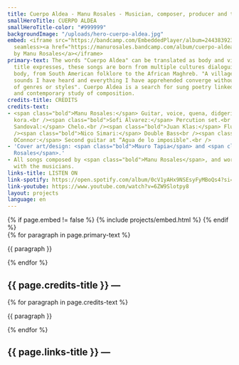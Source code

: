 ```yaml
---
title: Cuerpo Aldea - Manu Rosales - Musician, composer, producer and teacher
smallHeroTitle: CUERPO ALDEA
smallHeroTitle-color: "#999999"
backgroundImage: "/uploads/hero-cuerpo-aldea.jpg"
embed: <iframe src="https://bandcamp.com/EmbeddedPlayer/album=2443839239/size=large/bgcol=333333/linkcol=ffffff/minimal=true/transparent=true/"
  seamless><a href="https://manurosales.bandcamp.com/album/cuerpo-aldea">Cuerpo Aldea
  by Manu Rosales</a></iframe>
primary-text: The words "Cuerpo Aldea" can be translated as body and village. As the
  title expresses, these songs are born from multiple cultures dialoguing in the same
  body, from South American folklore to the African Maghreb. "A village where all
  sounds I have heard and everything I have apprehended converge without distinctions
  of genres or styles". Cuerpo Aldea is a search for sung poetry linked to the popular
  and contemporary study of composition.
credits-title: CREDITS
credits-text:
- <span class="bold">Manu Rosales:</span> Guitar, voice, quena, didgeridoo, sicus,
  kora.<br /><span class="bold">Sofi Álvarez:</span> Percution set.<br /><span class="bold">Emmanuel
  Sandoval:</span> Chelo.<br /><span class="bold">Juan Klas:</span> Flute and clarinet.<br
  /><span class="bold">Nico Simari:</span> Double Bass<br /><span class="bold">Guillermo
  OConnor:</span> Second guitar at “Agua de lo imposible".<br />
- 'Cover art/design: <span class="bold">Mauro Tapia</span> and <span class="bold">Lucía
  Rosales</span>.'
- All songs composed by <span class="bold">Manu Rosales</span>, and worked together
  with the musicians.
links-title: LISTEN ON
link-spotify: https://open.spotify.com/album/0cV1yAHx9NSEsyFyMBoQs4?si=rsyG5TeWS0SCUgJRZL8JBg
link-youtube: https://www.youtube.com/watch?v=6ZW9Slotpy8
layout: projects
language: en
---
```


<section>
    {% if page.embed != false %}
        {% include projects/embed.html %}
    {% endif %}
    <div>
        {% for paragraph in page.primary-text %}
            <p>
                {{ paragraph }}
            </p>
        {% endfor %}
    </div>
    <h2>
        {{ page.credits-title }} —
    </h2>
    <div>
        {% for paragraph in page.credits-text %}
            <p>
                {{ paragraph }}
            </p>
        {% endfor %}
    </div>
    <h2>
        {{ page.links-title }} —
    </h2>
    <div id="bio-text-links">
        <a href="{{ page.link-spotify }}">
            <i class="fa-brands fa-spotify"></i>
        </a>
        <a href="{{ page.link-youtube }}">
            <i class="fa-brands fa-youtube"></i>
        </a>
    </div>
</section>